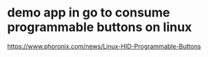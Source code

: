 # demo app in go to consume programmable buttons on linux

https://www.phoronix.com/news/Linux-HID-Programmable-Buttons
